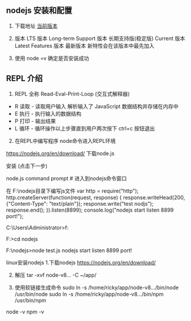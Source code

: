 ## nodejs 安装和配置

1. 下载地址
[当前版本](https://nodejs.org/en/download)

2. 版本
LTS 版本 Long-term Support 版本  长期支持版(稳定版)
Current 版本  Latest Features 版本  最新版本 新特性会在该版本中最先加入

3. 使用 node =v 确定是否安装成功

## REPL 介绍
1. REPL 全称  Read-Eval-Print-Loop (交互式解释器)
* R 读取 - 读取用户输入 解析输入了 JavaScript 数据结构并存储在内存中
* E 执行 - 执行输入的数据结构
* P 打印 - 输出结果
* L 循环 - 循环操作以上步骤直到用户两次按下 ctrl+c 按钮退出

2. 在REPL中编写程序 node命令进入REPL环境


https://nodejs.org/en/download/ 下载node.js

安装 (点击下一步)

node.js command prompt # 进入到nodejs命令窗口

在 F:\nodejs目录下编写js文件
var http = require("http"); 
http.createServer(function(request, response) { 
response.writeHead(200, {"Content-Type": "text/plain"}); 
response.write("test nodjs"); 
response.end(); 
}).listen(8899); 
console.log("nodejs start listen 8899 port!");

C:\Users\Administrator>f:

F:\>cd nodejs

F:\nodejs>node test.js
nodejs start listen 8899 port!


linux安装nodejs
1.下载nodejs
https://nodejs.org/en/download/

2. 解压
tar -xvf node-v8... -C ~/app/

3. 使用软链接生成命令
sudo ln -s /home/ricky/app/node-v8.../bin/node /usr/bin/node
sudo ln -s /home/ricky/app/node-v8.../bin/npm /usr/bin/npm

node -v
npm -v